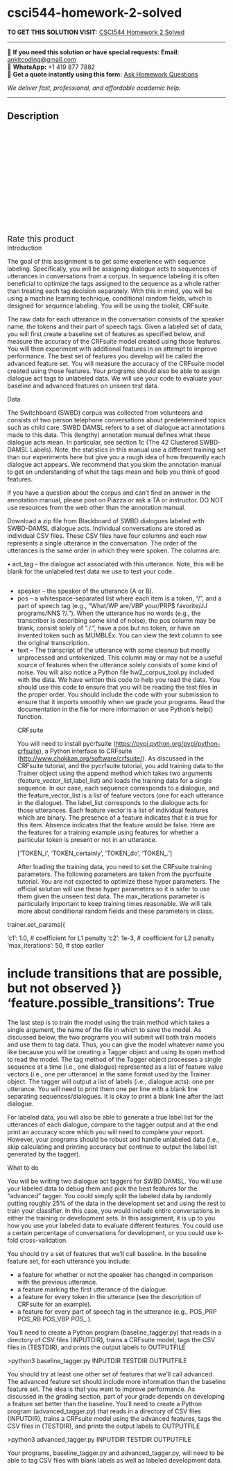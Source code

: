 # csci544-homework-2-solved
**TO GET THIS SOLUTION VISIT:** [CSCI544 Homework 2 Solved](https://www.ankitcodinghub.com/product/csci544-homework-2-solved-2/)


---

📩 **If you need this solution or have special requests:** **Email:** ankitcoding@gmail.com  
📱 **WhatsApp:** +1 419 877 7882  
📄 **Get a quote instantly using this form:** [Ask Homework Questions](https://www.ankitcodinghub.com/services/ask-homework-questions/)

*We deliver fast, professional, and affordable academic help.*

---

<h2>Description</h2>



<div class="kk-star-ratings kksr-auto kksr-align-center kksr-valign-top" data-payload="{&quot;align&quot;:&quot;center&quot;,&quot;id&quot;:&quot;91255&quot;,&quot;slug&quot;:&quot;default&quot;,&quot;valign&quot;:&quot;top&quot;,&quot;ignore&quot;:&quot;&quot;,&quot;reference&quot;:&quot;auto&quot;,&quot;class&quot;:&quot;&quot;,&quot;count&quot;:&quot;0&quot;,&quot;legendonly&quot;:&quot;&quot;,&quot;readonly&quot;:&quot;&quot;,&quot;score&quot;:&quot;0&quot;,&quot;starsonly&quot;:&quot;&quot;,&quot;best&quot;:&quot;5&quot;,&quot;gap&quot;:&quot;4&quot;,&quot;greet&quot;:&quot;Rate this product&quot;,&quot;legend&quot;:&quot;0\/5 - (0 votes)&quot;,&quot;size&quot;:&quot;24&quot;,&quot;title&quot;:&quot;CSCI544 Homework 2 Solved&quot;,&quot;width&quot;:&quot;0&quot;,&quot;_legend&quot;:&quot;{score}\/{best} - ({count} {votes})&quot;,&quot;font_factor&quot;:&quot;1.25&quot;}">

<div class="kksr-stars">

<div class="kksr-stars-inactive">
            <div class="kksr-star" data-star="1" style="padding-right: 4px">


<div class="kksr-icon" style="width: 24px; height: 24px;"></div>
        </div>
            <div class="kksr-star" data-star="2" style="padding-right: 4px">


<div class="kksr-icon" style="width: 24px; height: 24px;"></div>
        </div>
            <div class="kksr-star" data-star="3" style="padding-right: 4px">


<div class="kksr-icon" style="width: 24px; height: 24px;"></div>
        </div>
            <div class="kksr-star" data-star="4" style="padding-right: 4px">


<div class="kksr-icon" style="width: 24px; height: 24px;"></div>
        </div>
            <div class="kksr-star" data-star="5" style="padding-right: 4px">


<div class="kksr-icon" style="width: 24px; height: 24px;"></div>
        </div>
    </div>

<div class="kksr-stars-active" style="width: 0px;">
            <div class="kksr-star" style="padding-right: 4px">


<div class="kksr-icon" style="width: 24px; height: 24px;"></div>
        </div>
            <div class="kksr-star" style="padding-right: 4px">


<div class="kksr-icon" style="width: 24px; height: 24px;"></div>
        </div>
            <div class="kksr-star" style="padding-right: 4px">


<div class="kksr-icon" style="width: 24px; height: 24px;"></div>
        </div>
            <div class="kksr-star" style="padding-right: 4px">


<div class="kksr-icon" style="width: 24px; height: 24px;"></div>
        </div>
            <div class="kksr-star" style="padding-right: 4px">


<div class="kksr-icon" style="width: 24px; height: 24px;"></div>
        </div>
    </div>
</div>


<div class="kksr-legend" style="font-size: 19.2px;">
            <span class="kksr-muted">Rate this product</span>
    </div>
    </div>
<div class="page" title="Page 1">
<div class="layoutArea">
<div class="column">
Introduction

The goal of this assignment is to get some experience with sequence labeling. Specifically, you will be assigning dialogue acts to sequences of utterances in conversations from a corpus. In sequence labeling it is often beneficial to optimize the tags assigned to the sequence as a whole rather than treating each tag decision separately. With this in mind, you will be using a machine learning technique, conditional random fields, which is designed for sequence labeling. You will be using the toolkit, CRFsuite.

The raw data for each utterance in the conversation consists of the speaker name, the tokens and their part of speech tags. Given a labeled set of data, you will first create a baseline set of features as specified below, and measure the accuracy of the CRFsuite model created using those features. You will then experiment with additional features in an attempt to improve performance. The best set of features you develop will be called the advanced feature set. You will measure the accuracy of the CRFsuite model created using those features. Your programs should also be able to assign dialogue act tags to unlabeled data. We will use your code to evaluate your baseline and advanced features on unseen test data.

Data

The Switchboard (SWBD) corpus was collected from volunteers and consists of two person telephone conversations about predetermined topics such as child care. SWBD DAMSL refers to a set of dialogue act annotations made to this data. This (lengthy) annotation manual defines what these dialogue acts mean. In particular, see section 1c (The 42 Clustered SWBD-DAMSL Labels). Note, the statistics in this manual use a different training set than our experiments here but give you a rough idea of how frequently each dialogue act appears. We recommend that you skim the annotation manual to get an understanding of what the tags mean and help you think of good features.

If you have a question about the corpus and can’t find an answer in the annotation manual, please post on Piazza or ask a TA or instructor. DO NOT use resources from the web other than the annotation manual.

Download a zip file from Blackboard of SWBD dialogues labeled with SWBD-DAMSL dialogue acts. Individual conversations are stored as individual CSV files. These CSV files have four columns and each row represents a single utterance in the conversation. The order of the utterances is the same order in which they were spoken. The columns are:

• act_tag – the dialogue act associated with this utterance. Note, this will be blank for the unlabeled test data we use to test your code.

</div>
</div>
</div>
<div class="page" title="Page 2">
<div class="layoutArea">
<div class="column">
<ul>
<li>speaker – the speaker of the utterance (A or B).</li>
<li>pos – a whitespace-separated list where each item is a token, “/”, and a part of speech tag (e.g., “What/WP are/VBP your/PRP$ favorite/JJ programs/NNS ?/.”). When the utterance has no words (e.g., the transcriber is describing some kind of noise), the pos column may be blank, consist solely of “./.”, have a pos but no token, or have an invented token such as MUMBLEx. You can view the text column to see the original transcription.</li>
<li>text – The transcript of the utterance with some cleanup but mostly unprocessed and untokenized. This column may or may not be a useful source of features when the utterance solely consists of some kind of noise.
You will also notice a Python file hw2_corpus_tool.py included with the data. We have written this code to help you read the data. You should use this code to ensure that you will be reading the test files in the proper order. You should include the code with your submission to ensure that it imports smoothly when we grade your programs. Read the documentation in the file for more information or use Python’s help() function.

CRFsuite

You will need to install pycrfsuite (https://pypi.python.org/pypi/python-crfsuite), a Python interface to CRFsuite (http://www.chokkan.org/software/crfsuite/). As discussed in the CRFsuite tutorial, and the pycrfsuite tutorial, you add training data to the Trainer object using the append method which takes two arguments (feature_vector_list,label_list) and loads the training data for a single sequence. In our case, each sequence corresponds to a dialogue, and the feature_vector_list is a list of feature vectors (one for each utterance in the dialogue). The label_list corresponds to the dialogue acts for those utterances. Each feature vector is a list of individual features which are binary. The presence of a feature indicates that it is true for this item. Absence indicates that the feature would be false. Here are the features for a training example using features for whether a particular token is present or not in an utterance.

[‘TOKEN_i’, ‘TOKEN_certainly’, ‘TOKEN_do’, ‘TOKEN_.’]

After loading the training data, you need to set the CRFsuite training parameters. The following parameters are taken from the pycrfsuite tutorial. You are not expected to optimize these hyper parameters. The official solution will use these hyper parameters so it is safer to use them given the unseen test data. The max_iterations parameter is particularly important to keep training times reasonable. We will talk more about conditional random fields and these parameters in class.
</li>
</ul>
</div>
</div>
</div>
<div class="page" title="Page 3">
<div class="layoutArea">
<div class="column">
trainer.set_params({

‘c1’: 1.0, # coefficient for L1 penalty ‘c2’: 1e-3, # coefficient for L2 penalty ‘max_iterations’: 50, # stop earlier

# include transitions that are possible, but not observed }) ‘feature.possible_transitions’: True

The last step is to train the model using the train method which takes a single argument, the name of the file in which to save the model. As discussed below, the two programs you will submit will both train models and use them to tag data. Thus, you can give the model whatever name you like because you will be creating a Tagger object and using its open method to read the model. The tag method of the Tagger object processes a single sequence at a time (i.e., one dialogue) represented as a list of feature value vectors (i.e., one per utterance) in the same format used by the Trainer object. The tagger will output a list of labels (i.e., dialogue acts): one per utterance. You will need to print them one per line with a blank line separating sequences/dialogues. It is okay to print a blank line after the last dialogue.

For labeled data, you will also be able to generate a true label list for the utterances of each dialogue, compare to the tagger output and at the end print an accuracy score which you will need to complete your report. However, your programs should be robust and handle unlabeled data (i.e., skip calculating and printing accuracy but continue to output the label list generated by the tagger).

What to do

You will be writing two dialogue act taggers for SWBD DAMSL. You will use your labeled data to debug them and pick the best features for the “advanced” tagger. You could simply split the labeled data by randomly putting roughly 25% of the data in the development set and using the rest to train your classifier. In this case, you would include entire conversations in either the training or development sets. In this assignment, it is up to you how you use your labeled data to evaluate different features. You could use a certain percentage of conversations for development, or you could use k-fold cross-validation.

You should try a set of features that we’ll call baseline. In the baseline feature set, for each utterance you include:

<ul>
<li>a feature for whether or not the speaker has changed in comparison with the previous utterance.</li>
<li>a feature marking the first utterance of the dialogue.</li>
<li>a feature for every token in the utterance (see the description of CRFsuite for an
example).
</li>
<li>a feature for every part of speech tag in the utterance (e.g., POS_PRP POS_RB POS_VBP POS_.).</li>
</ul>
</div>
</div>
</div>
<div class="page" title="Page 4">
<div class="layoutArea">
<div class="column">
You’ll need to create a Python program (baseline_tagger.py) that reads in a directory of CSV files (INPUTDIR), trains a CRFsuite model, tags the CSV files in (TESTDIR), and prints the output labels to OUTPUTFILE

&gt;python3 baseline_tagger.py INPUTDIR TESTDIR OUTPUTFILE

You should try at least one other set of features that we’ll call advanced. The advanced feature set should include more information than the baseline feature set. The idea is that you want to improve performance. As discussed in the grading section, part of your grade depends on developing a feature set better than the baseline. You’ll need to create a Python program (advanced_tagger.py) that reads in a directory of CSV files (INPUTDIR), trains a CRFsuite model using the advanced features, tags the CSV files in (TESTDIR), and prints the output labels to OUTPUTFILE

&gt;python3 advanced_tagger.py INPUTDIR TESTDIR OUTPUTFILE

Your programs, baseline_tagger.py and advanced_tagger.py, will need to be able to tag CSV files with blank labels as well as labeled development data.

</div>
</div>
</div>
